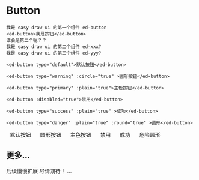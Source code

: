 # Button

```
我是 easy draw ui 的第一个组件 ed-button
<ed-button>我是按钮</ed-button>
谁会是第二个呢？？
我是 easy draw ui 的第二个组件 ed-xxx?
我是 easy draw ui 的第三个组件 ed-yyy?
```

```
<ed-button type="default">默认按钮</ed-button>
```

```
<ed-button type="warning" :circle="true" >圆形按钮</ed-button>
```

```
<ed-button type="primary" :plain="true">主色按钮</ed-button>
```

```
<ed-button :disabled="true">禁用</ed-button>
```

```
<ed-button type="success" :plain="true" >成功</ed-button>
```

```
<ed-button type="danger" :plain="true" :round="true" >圆形</ed-button>
```

<ed-button class="margin10" type="default">默认按钮</ed-button>
<ed-button class="margin10" type="warning" :circle="true" >圆形按钮</ed-button>
<ed-button class="margin10" type="primary" :plain="true">主色按钮</ed-button>
<ed-button class="margin10" :disabled="true">禁用</ed-button>
<ed-button class="margin10" type="success"  :plain="true" >成功</ed-button>
<ed-button class="margin10" type="danger" :plain="true" :round="true" >危险圆形</ed-button>
    
## 更多...
后续慢慢扩展 尽请期待！
...

<script setup>
</script>
<style>
.margin10{
    margin: 10px
}
</style>